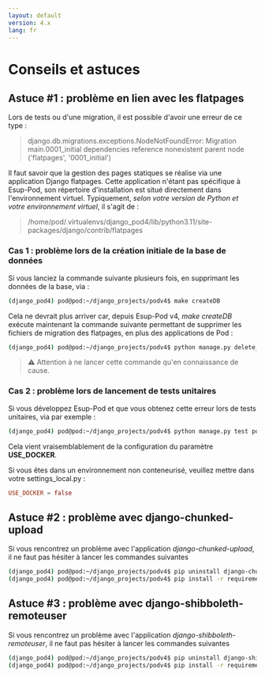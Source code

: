 ```yaml
---
layout: default
version: 4.x
lang: fr
---
```


# Conseils et astuces

## Astuce #1 : problème en lien avec les flatpages

Lors de tests ou d'une migration, il est possible d'avoir une erreur de ce type :

> django.db.migrations.exceptions.NodeNotFoundError: Migration main.0001_initial dependencies reference nonexistent parent node ('flatpages', '0001_initial')

Il faut savoir que la gestion des pages statiques se réalise via une application Django flatpages.
Cette application n'étant pas spécifique à Esup-Pod, son répertoire d'installation est situé directement dans l'environnement virtuel.
Typiquement, _selon votre version de Python et votre environnement virtuel_, il s'agit de :

> /home/pod/.virtualenvs/django_pod4/lib/python3.11/site-packages/django/contrib/flatpages

### Cas 1 : problème lors de la création initiale de la base de données

Si vous lanciez la commande suivante plusieurs fois, en supprimant les données de la base, via :

```sh
(django_pod4) pod@pod:~/django_projects/podv4$ make createDB
```

Cela ne devrait plus arriver car, depuis Esup-Pod v4, _make createDB_ exécute maintenant la commande suivante permettant de supprimer les fichiers de migration des flatpages, en plus des applications de Pod :

```sh
(django_pod4) pod@pod:~/django_projects/podv4$ python manage.py delete_flatpages_migrations.py
```

> ⚠️ Attention à ne lancer cette commande qu'en connaissance de cause.

### Cas 2 : problème lors de lancement de tests unitaires

Si vous développez Esup-Pod et que vous obtenez cette erreur lors de tests unitaires, via par exemple :

```sh
(django_pod4) pod@pod:~/django_projects/podv4$ python manage.py test pod.video.tests --settings=pod.main.test_settings
```

Cela vient vraisemblablement de la configuration du paramètre **USE_DOCKER**.

Si vous êtes dans un environnement non conteneurisé, veuillez mettre dans votre settings_local.py :

```conf
USE_DOCKER = false
```

## Astuce #2 : problème avec django-chunked-upload

Si vous rencontrez un problème avec l'application _django-chunked-upload_, il ne faut pas hésiter à lancer les commandes suivantes

```sh
(django_pod4) pod@pod:~/django_projects/podv4$ pip uninstall django-chunked-upload
(django_pod4) pod@pod:~/django_projects/podv4$ pip install -r requirements.txt
```

## Astuce #3 : problème avec django-shibboleth-remoteuser

Si vous rencontrez un problème avec l'application _django-shibboleth-remoteuser_, il ne faut pas hésiter à lancer les commandes suivantes

```sh
(django_pod4) pod@pod:~/django_projects/podv4$ pip uninstall django-shibboleth-remoteuser
(django_pod4) pod@pod:~/django_projects/podv4$ pip install -r requirements.txt
```
